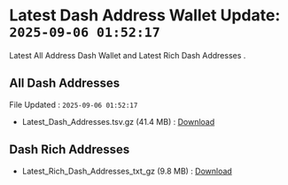 # Latest Dash Address Wallet Update: `2025-09-06 01:52:17`

Latest All Address Dash Wallet and Latest Rich Dash Addresses .

## All Dash Addresses

File Updated : `2025-09-06 01:52:17`

- Latest_Dash_Addresses.tsv.gz (41.4 MB) : [Download](https://github.com/Pymmdrza/Rich-Address-Wallet/releases/tag/Dash)

## Dash Rich Addresses

- Latest_Rich_Dash_Addresses_txt_gz (9.8 MB) : [Download](https://github.com/Pymmdrza/Rich-Address-Wallet/releases/tag/Dash)
